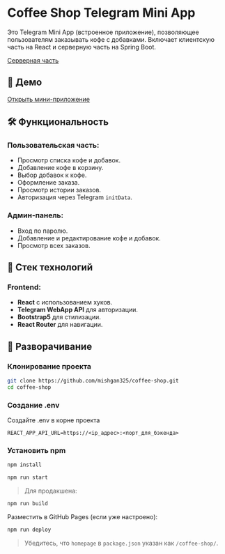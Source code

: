 # Coffee Shop Telegram Mini App

Это Telegram Mini App (встроенное приложение), позволяющее пользователям заказывать кофе с добавками. Включает клиентскую часть на React и серверную часть на Spring Boot.

[Серверная часть](https://github.com/mishgan325/coffee-shop-api)

## 🔗 Демо

[Открыть мини-приложение](https://t.me/coffeeshop325bot)

## 🛠️ Функциональность

### Пользовательская часть:
- Просмотр списка кофе и добавок.
- Добавление кофе в корзину.
- Выбор добавок к кофе.
- Оформление заказа.
- Просмотр истории заказов.
- Авторизация через Telegram `initData`.
### Админ-панель:
- Вход по паролю.
- Добавление и редактирование кофе и добавок.
- Просмотр всех заказов.

## 🧱 Стек технологий

### Frontend:
- **React** с использованием хуков.
- **Telegram WebApp API** для авторизации.
- **Bootstrap5** для стилизации.
- **React Router** для навигации.
## 🚀 Разворачивание

### Клонирование проекта

```bash
git clone https://github.com/mishgan325/coffee-shop.git
cd coffee-shop
```
### Создание .env

Создайте .env в корне проекта 
```
REACT_APP_API_URL=https://<ip_адрес>:<порт_для_бэкенда>
```
### Установить npm

```bash
npm install
```

```bash
npm run start
```

> Для продакшена:

```bash
npm run build
```

Разместить в GitHub Pages (если уже настроено):

```bash
npm run deploy
```

> Убедитесь, что `homepage` в `package.json` указан как `/coffee-shop/`.

